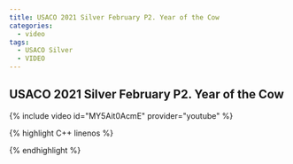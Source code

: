 ```yaml
---
title: USACO 2021 Silver February P2. Year of the Cow
categories:
  - video
tags:
  - USACO Silver
  - VIDEO 
---
```

  
## USACO 2021 Silver February P2. Year of the Cow  
  
{% include video id="MY5Ait0AcmE" provider="youtube" %}
  
  
{% highlight C++ linenos %}
  
{% endhighlight %}  

